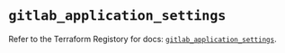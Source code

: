 # `gitlab_application_settings`

Refer to the Terraform Registory for docs: [`gitlab_application_settings`](https://registry.terraform.io/providers/gitlabhq/gitlab/16.3.0/docs/resources/application_settings).
